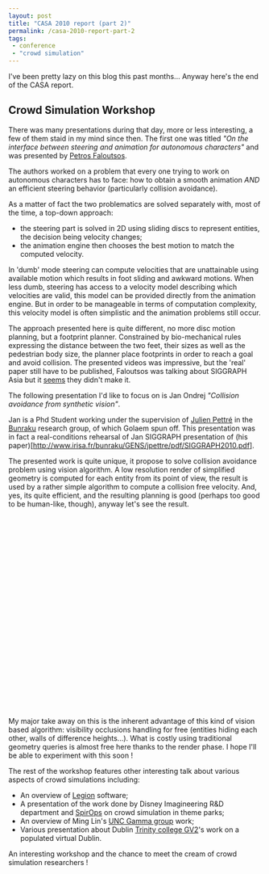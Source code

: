 ```yaml
---
layout: post
title: "CASA 2010 report (part 2)"
permalink: /casa-2010-report-part-2
tags:
 - conference
 - "crowd simulation"
---
```


I've been pretty lazy on this blog this past months... Anyway here's the end of the CASA report.
## Crowd Simulation Workshop ##
There was many presentations during that day, more or less interesting, a few of them staid in my mind since then. The first one was titled *"On the interface between steering and animation for autonomous characters"* and was presented by [Petros Faloutsos](http://www.cs.ucla.edu/~pfal/Petros_Faloutsos/Main.html).

The authors worked on a problem that every one trying to work on autonomous characters has to face: how to obtain a smooth animation *AND* an efficient steering behavior (particularly collision avoidance).

As a matter of fact the two problematics are solved separately with, most of the time, a top-down approach:
- the steering part is solved in 2D using sliding discs to represent entities, the decision being velocity changes;
- the animation engine then chooses the best motion to match the computed velocity.

In 'dumb' mode steering can compute velocities that are unattainable using available motion which results in foot sliding and awkward motions. When less dumb, steering has access to a velocity model describing which velocities are valid, this model can be provided directly from the animation engine. But in order to be manageable in terms of computation complexity, this velocity model is often simplistic and the animation problems still occur.

The approach presented here is quite different, no more disc motion planning, but a footprint planner. Constrained by bio-mechanical rules expressing the distance between the two feet, their sizes as well as the pedestrian body size, the planner place footprints in order to reach a goal and avoid collision. The presented videos was impressive, but the 'real' paper still have to be published, Faloutsos was talking about SIGGRAPH Asia but it [seems](http://kesen.realtimerendering.com/siga2010Papers.htm) they didn't make it.

The following presentation I'd like to focus on is Jan Ondrej *"Collision avoidance from synthetic vision"*.

Jan is a Phd Student working under the supervision of [Julien Pettré](http://www.irisa.fr/bunraku/GENS/jpettre/) in the [Bunraku](http://www.irisa.fr/bunraku/) research group, of which Golaem spun off. This presentation was in fact a real-conditions rehearsal of Jan SIGGRAPH presentation of (his paper)[http://www.irisa.fr/bunraku/GENS/jpettre/pdf/SIGGRAPH2010.pdf].

The presented work is quite unique, it propose to solve collision avoidance problem using vision algorithm. A low resolution render of simplified geometry is computed for each entity from its point of view, the result is used by a rather simple algorithm to compute a collision free velocity. And, yes, its quite efficient, and the resulting planning is good (perhaps too good to be human-like, though), anyway let's see the result.

<object id="embedded" width="640" height="385">
<param name="movie" value="http://www.youtube.com/v/586qhaDwr24?fs=1&amp;hl=fr_FR&amp;hd=1&amp;color1=0x3a3a3a&amp;color2=0x999999" />
<param name="allowFullScreen" value="true" />
<param name="allowscriptaccess" value="always" /><embed src="http://www.youtube.com/v/586qhaDwr24?fs=1&amp;hl=fr_FR&amp;hd=1&amp;color1=0x3a3a3a&amp;color2=0x999999" type="application/x-shockwave-flash" width="640" height="385"></embed>
</object>

My major take away on this is the inherent advantage of this kind of vision based algorithm: visibility occlusions handling for free (entities hiding each other, walls of difference heights...). What is costly using traditional geometry queries is almost free here thanks to the render phase. I hope I'll be able to experiment with this soon !

The rest of the workshop features other interesting talk about various aspects of crowd simulations including:
- An overview of [Legion](http://www.legion.com/legion-software) software;
- A presentation of the work done by Disney Imagineering R&D department and [SpirOps](http://www.spirops.com/) on crowd simulation in theme parks;
- An overview of Ming Lin's [UNC Gamma group](http://gamma.cs.unc.edu/) work;
- Various presentation about Dublin [Trinity college GV2](http://gv2.cs.tcd.ie/)'s work on a populated virtual Dublin.

An interesting workshop and the chance to meet the cream of crowd simulation researchers !
